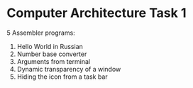 # Computer Architecture Task 1

5 Assembler programs:
1.  Hello World in Russian
2.  Number base converter
3.  Arguments from terminal
4.  Dynamic transparency of a window
5.  Hiding the icon from a task bar
